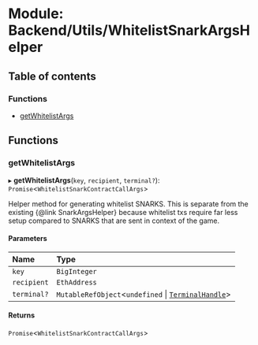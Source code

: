 # Module: Backend/Utils/WhitelistSnarkArgsHelper

## Table of contents

### Functions

- [getWhitelistArgs](Backend_Utils_WhitelistSnarkArgsHelper.md#getwhitelistargs)

## Functions

### getWhitelistArgs

▸ **getWhitelistArgs**(`key`, `recipient`, `terminal?`): `Promise`<`WhitelistSnarkContractCallArgs`\>

Helper method for generating whitelist SNARKS.
This is separate from the existing {@link SnarkArgsHelper}
because whitelist txs require far less setup compared
to SNARKS that are sent in context of the game.

#### Parameters

| Name        | Type                                                                                                            |
| :---------- | :-------------------------------------------------------------------------------------------------------------- |
| `key`       | `BigInteger`                                                                                                    |
| `recipient` | `EthAddress`                                                                                                    |
| `terminal?` | `MutableRefObject`<`undefined` \| [`TerminalHandle`](../interfaces/Frontend_Views_Terminal.TerminalHandle.md)\> |

#### Returns

`Promise`<`WhitelistSnarkContractCallArgs`\>
